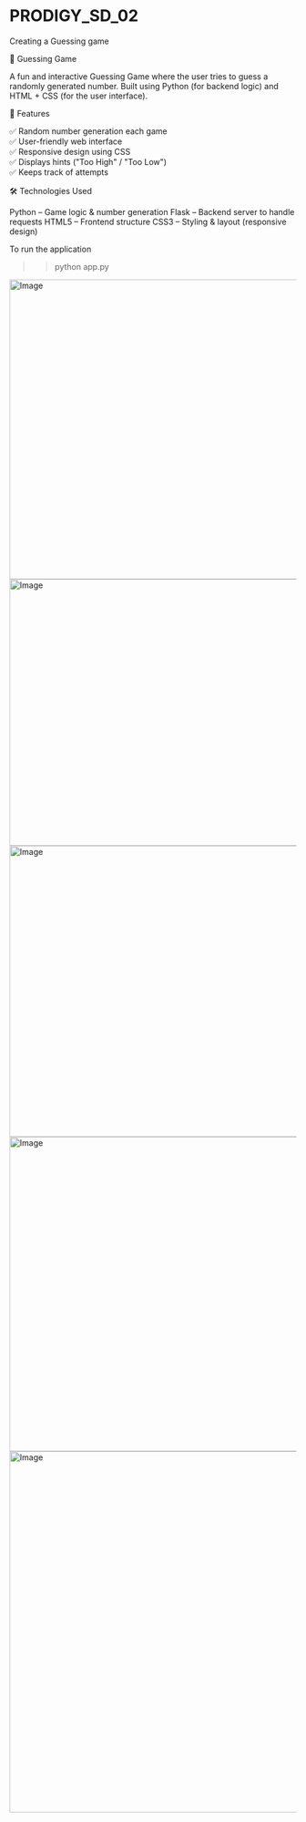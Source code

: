 # PRODIGY_SD_02
Creating a Guessing game

🎯 Guessing Game

A fun and interactive Guessing Game where the user tries to guess a randomly generated number.
Built using Python (for backend logic) and HTML + CSS (for the user interface).

📌 Features

✅ Random number generation each game
<br>
✅ User-friendly web interface
<br>
✅ Responsive design using CSS
<br>
✅ Displays hints ("Too High" / "Too Low")
<br>
✅ Keeps track of attempts

🛠️ Technologies Used

Python – Game logic & number generation
Flask – Backend server to handle requests
HTML5 – Frontend structure
CSS3 – Styling & layout (responsive design)

To run the application
>> python app.py <br>

<img width="702" height="526" alt="Image" src="https://github.com/user-attachments/assets/55bff93c-0619-482b-8b00-5940b077224e" />
<img width="643" height="468" alt="Image" src="https://github.com/user-attachments/assets/9d49f45b-dfda-4089-be2e-81d6bd393d9e" />
<img width="651" height="511" alt="Image" src="https://github.com/user-attachments/assets/8db2f8d1-0746-409d-a764-982c0df338f7" />
<img width="667" height="552" alt="Image" src="https://github.com/user-attachments/assets/0c483b40-027e-438f-a39d-06ff909017b6" />
<img width="835" height="634" alt="Image" src="https://github.com/user-attachments/assets/c64a5a88-6826-458b-a4ae-15356eef9c03" />
